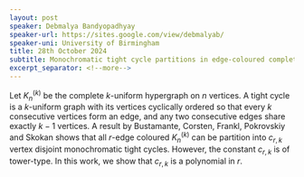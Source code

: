 ```yaml
---
layout: post
speaker: Debmalya Bandyopadhyay
speaker-url: https://sites.google.com/view/debmalyab/
speaker-uni: University of Birmingham
title: 28th October 2024
subtitle: Monochromatic tight cycle partitions in edge-coloured complete k-graphs
excerpt_separator: <!--more-->
---
```

Let $K_n^{(k)}$ be the complete $k$-uniform hypergraph on $n$ vertices. A tight cycle is a $k$-uniform graph with its vertices cyclically ordered so that every $k$ consecutive vertices form an edge, and any two consecutive edges share exactly $k-1$ vertices. A result by Bustamante, Corsten, Frankl, Pokrovskiy and Skokan shows that all $r$-edge coloured $K_{n}^{(k)}$ can be partition into $c_{r,k}$ vertex disjoint monochromatic tight cycles. However, the constant $c_{r,k}$ is of tower-type. In this work, we show that $c_{r,k}$ is a polynomial in $r$. 
<!--more-->
